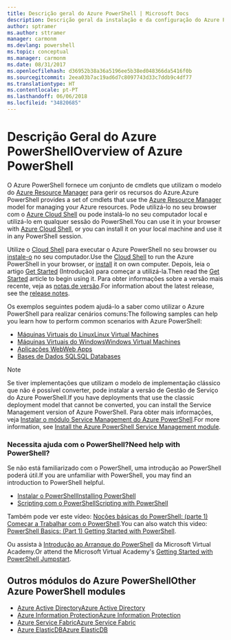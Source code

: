 ```yaml
---
title: Descrição geral do Azure PowerShell | Microsoft Docs
description: Descrição geral da instalação e da configuração do Azure PowerShell.
author: sptramer
ms.author: sttramer
manager: carmonm
ms.devlang: powershell
ms.topic: conceptual
ms.manager: carmonm
ms.date: 08/31/2017
ms.openlocfilehash: d36952b38a36a5196ee5b38ed048366da5416f0b
ms.sourcegitcommit: 2eea03b7ac19ad6d7c8097743d33c7ddb9c4df77
ms.translationtype: HT
ms.contentlocale: pt-PT
ms.lasthandoff: 06/06/2018
ms.locfileid: "34820685"
---
```

# <a name="overview-of-azure-powershell"></a><span data-ttu-id="75c46-103">Descrição Geral do Azure PowerShell</span><span class="sxs-lookup"><span data-stu-id="75c46-103">Overview of Azure PowerShell</span></span>

<span data-ttu-id="75c46-104">O Azure PowerShell fornece um conjunto de cmdlets que utilizam o modelo do [Azure Resource Manager](/azure/azure-resource-manager/resource-group-overview) para gerir os recursos do Azure.</span><span class="sxs-lookup"><span data-stu-id="75c46-104">Azure PowerShell provides a set of cmdlets that use the [Azure Resource Manager](/azure/azure-resource-manager/resource-group-overview) model for managing your Azure resources.</span></span> <span data-ttu-id="75c46-105">Pode utilizá-lo no seu browser com o [Azure Cloud Shell](/azure/cloud-shell/overview) ou pode instalá-lo no seu computador local e utilizá-lo em qualquer sessão do PowerShell.</span><span class="sxs-lookup"><span data-stu-id="75c46-105">You can use it in your browser with [Azure Cloud Shell](/azure/cloud-shell/overview), or you can install it on your local machine and use it in any PowerShell session.</span></span>

<span data-ttu-id="75c46-106">Utilize o [Cloud Shell](/azure/cloud-shell/overview) para executar o Azure PowerShell no seu browser ou [instale-o](install-azurerm-ps.md) no seu computador.</span><span class="sxs-lookup"><span data-stu-id="75c46-106">Use the [Cloud Shell](/azure/cloud-shell/overview) to run the Azure PowerShell in your browser, or [install](install-azurerm-ps.md) it on own computer.</span></span> <span data-ttu-id="75c46-107">Depois, leia o artigo [Get Started](get-started-azureps.md) (Introdução) para começar a utilizá-la.</span><span class="sxs-lookup"><span data-stu-id="75c46-107">Then read the [Get Started](get-started-azureps.md) article to begin using it.</span></span> <span data-ttu-id="75c46-108">Para obter informações sobre a versão mais recente, veja as [notas de versão](release-notes-azureps.md).</span><span class="sxs-lookup"><span data-stu-id="75c46-108">For information about the latest release, see the [release notes](release-notes-azureps.md).</span></span>

<span data-ttu-id="75c46-109">Os exemplos seguintes podem ajudá-lo a saber como utilizar o Azure PowerShell para realizar cenários comuns:</span><span class="sxs-lookup"><span data-stu-id="75c46-109">The following samples can help you learn how to perform common scenarios with Azure PowerShell:</span></span>

* [<span data-ttu-id="75c46-110">Máquinas Virtuais do Linux</span><span class="sxs-lookup"><span data-stu-id="75c46-110">Linux Virtual Machines</span></span>](/azure/virtual-machines/virtual-machines-linux-powershell-samples?toc=/powershell/azure/toc.json)
* [<span data-ttu-id="75c46-111">Máquinas Virtuais do Windows</span><span class="sxs-lookup"><span data-stu-id="75c46-111">Windows Virtual Machines</span></span>](/azure/virtual-machines/virtual-machines-windows-powershell-samples?toc=/powershell/azure/toc.json)
* [<span data-ttu-id="75c46-112">Aplicações Web</span><span class="sxs-lookup"><span data-stu-id="75c46-112">Web Apps</span></span>](/azure/app-service-web/app-service-powershell-samples?toc=/powershell/azure/toc.json)
* [<span data-ttu-id="75c46-113">Bases de Dados SQL</span><span class="sxs-lookup"><span data-stu-id="75c46-113">SQL Databases</span></span>](/azure/sql-database/sql-database-powershell-samples?toc=/powershell/azure/toc.json)

> [!NOTE]
> <span data-ttu-id="75c46-114">Se tiver implementações que utilizam o modelo de implementação clássico que não é possível converter, pode instalar a versão de Gestão de Serviço do Azure PowerShell.</span><span class="sxs-lookup"><span data-stu-id="75c46-114">If you have deployments that use the classic deployment model that cannot be converted, you can install the Service Management version of Azure PowerShell.</span></span> <span data-ttu-id="75c46-115">Para obter mais informações, veja [Instalar o módulo Service Management do Azure PowerShell](/powershell/azure/servicemanagement/install-azure-ps).</span><span class="sxs-lookup"><span data-stu-id="75c46-115">For more information, see [Install the Azure PowerShell Service Management module](/powershell/azure/servicemanagement/install-azure-ps).</span></span>


### <a name="need-help-with-powershell"></a><span data-ttu-id="75c46-116">Necessita ajuda com o PowerShell?</span><span class="sxs-lookup"><span data-stu-id="75c46-116">Need help with PowerShell?</span></span>

<span data-ttu-id="75c46-117">Se não está familiarizado com o PowerShell, uma introdução ao PowerShell poderá útil.</span><span class="sxs-lookup"><span data-stu-id="75c46-117">If you are unfamiliar with PowerShell, you may find an introduction to PowerShell helpful.</span></span>

* [<span data-ttu-id="75c46-118">Instalar o PowerShell</span><span class="sxs-lookup"><span data-stu-id="75c46-118">Installing PowerShell</span></span>](/powershell/scripting/installing-windows-powershell)
* [<span data-ttu-id="75c46-119">Scripting com o PowerShell</span><span class="sxs-lookup"><span data-stu-id="75c46-119">Scripting with PowerShell</span></span>](/powershell/scripting/scripting-with-windows-powershell)

<span data-ttu-id="75c46-120">Também pode ver este vídeo: [Noções básicas do PowerShell: (parte 1) Começar a Trabalhar com o PowerShell](https://channel9.msdn.com/Blogs/Taste-of-Premier/PowerShellBasicsPart1).</span><span class="sxs-lookup"><span data-stu-id="75c46-120">You can also watch this video: [PowerShell Basics: (Part 1) Getting Started with PowerShell](https://channel9.msdn.com/Blogs/Taste-of-Premier/PowerShellBasicsPart1).</span></span>

<span data-ttu-id="75c46-121">Ou assista à [Introdução ao Arranque do PowerShell](https://mva.microsoft.com/liveevents/powershell-jumpstart) da Microsoft Virtual Academy.</span><span class="sxs-lookup"><span data-stu-id="75c46-121">Or attend the Microsoft Virtual Academy's [Getting Started with PowerShell Jumpstart](https://mva.microsoft.com/liveevents/powershell-jumpstart).</span></span>

## <a name="other-azure-powershell-modules"></a><span data-ttu-id="75c46-122">Outros módulos do Azure PowerShell</span><span class="sxs-lookup"><span data-stu-id="75c46-122">Other Azure PowerShell modules</span></span>

* [<span data-ttu-id="75c46-123">Azure Active Directory</span><span class="sxs-lookup"><span data-stu-id="75c46-123">Azure Active Directory</span></span>](/powershell/azure/active-directory/)
* [<span data-ttu-id="75c46-124">Azure Information Protection</span><span class="sxs-lookup"><span data-stu-id="75c46-124">Azure Information Protection</span></span>](/powershell/azure/aip/)
* [<span data-ttu-id="75c46-125">Azure Service Fabric</span><span class="sxs-lookup"><span data-stu-id="75c46-125">Azure Service Fabric</span></span>](/powershell/azure/service-fabric/)
* [<span data-ttu-id="75c46-126">Azure ElasticDB</span><span class="sxs-lookup"><span data-stu-id="75c46-126">Azure ElasticDB</span></span>](/powershell/azure/elasticdbjobs/)
